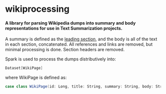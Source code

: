# wikiprocessing

#### A library for parsing Wikipedia dumps into summary and body representations for use in Text Summarization projects.  


A summary is defined as the [leading section](https://en.wikipedia.org/wiki/Wikipedia:Manual_of_Style/Lead_section), and the body is all of the text in each section, concatenated. All references and links are removed, but minimal processing is done. Section headers are removed.

Spark is used to process the dumps distributively into:
```scala
Dataset[WikiPage]
```
where WikiPage is defined as:
```scala
case class WikiPage(id: Long, title: String, summary: String, body: String)
```
